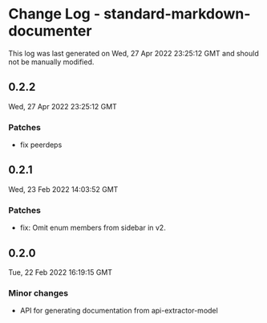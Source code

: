 # Change Log - standard-markdown-documenter

This log was last generated on Wed, 27 Apr 2022 23:25:12 GMT and should not be manually modified.

## 0.2.2
Wed, 27 Apr 2022 23:25:12 GMT

### Patches

- fix peerdeps

## 0.2.1
Wed, 23 Feb 2022 14:03:52 GMT

### Patches

- fix: Omit enum members from sidebar in v2.

## 0.2.0
Tue, 22 Feb 2022 16:19:15 GMT

### Minor changes

- API for generating documentation from api-extractor-model

